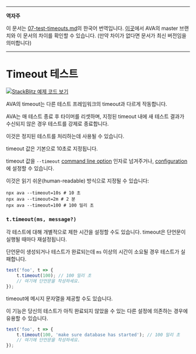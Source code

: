 ___
**역자주**

이 문서는 [07-test-timeouts.md](https://github.com/avajs/ava/blob/main/docs/07-test-timeouts.md)의 한국어 번역입니다. [이곳](https://github.com/avajs/ava/compare/71404c23302d825095659c70cb9a1b08251697ad...main#diff-0730bb7c2e8f9ea2438b52e419dd86c9)에서 AVA의 master 브랜치와 이 문서의 차이를 확인할 수 있습니다. (만약 차이가 없다면 문서가 최신 버전임을 의미합니다)
___

# Timeout 테스트

[![StackBlitz 예제 코드 보기](https://developer.stackblitz.com/img/open_in_stackblitz.svg)](https://stackblitz.com/github/avajs/ava/tree/main/examples/timeouts?file=test.js&terminal=test&view=editor)

AVA의 timeout는 다른 테스트 프레임워크의 timeout과 다르게 작동합니다.

AVA는 매 테스트 종료 후 타이머를 리셋하며, 지정된 timeout 내에 새 테스트 결과가 수신되지 않은 경우 테스트를 강제로 종료합니다.

이것은 정지된 테스트를 처리하는데 사용될 수 있습니다.

timeout 값은 기본으로 10초로 지정됩니다.

timeout 값을 `--timeout` [command line option](./05-command-line.md) 인자로 넘겨주거나, [configuration](./06-configuration.md)에 설정할 수 있습니다.

이것은 읽기 쉬운(human-readable) 방식으로 지정될 수 있습니다:

```console
npx ava --timeout=10s # 10 초
npx ava --timeout=2m # 2 분
npx ava --timeout=100 # 100 밀리 초
```

### `t.timeout(ms, message?)`

각 테스트에 대해 개별적으로 제한 시간을 설정할 수도 있습니다. timeout은 단언문이 실행될 때마다 재설정됩니다.

단언문이 생성되거나 테스트가 완료되는데 `ms` 이상의 시간이 소요될 경우 테스트가 실패합니다.

```js
test('foo', t => {
	t.timeout(100); // 100 밀리 초
	// 여기에 단언문을 작성하세요.
});
```

timeout에 메시지 문자열을 제공할 수도 있습니다.

이 기능은 당신의 테스트가 아직 완료되지 않았을 수 있는 다른 설정에 의존하는 경우에 유용할 수 있습니다.

```js
test('foo', t => {
	t.timeout(100, 'make sure database has started'); // 100 밀리 초
	// 여기에 단언문을 작성하세요.
});
```
